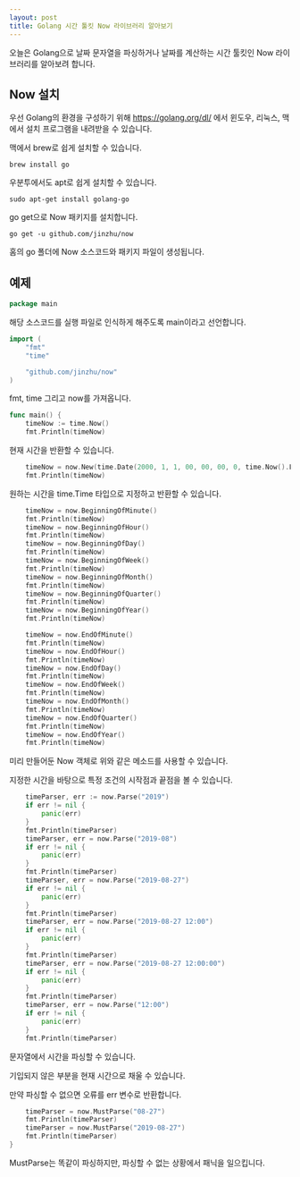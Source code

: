 ```yaml
---
layout: post
title: Golang 시간 툴킷 Now 라이브러리 알아보기
---
```


오늘은 Golang으로 날짜 문자열을 파싱하거나 날짜를 계산하는 시간 툴킷인 Now 라이브러리를 알아보려 합니다.

## Now 설치

우선 Golang의 환경을 구성하기 위해 https://golang.org/dl/ 에서 윈도우, 리눅스, 맥에서 설치 프로그램을 내려받을 수 있습니다.

맥에서 brew로 쉽게 설치할 수 있습니다.

```
brew install go
```

우분투에서도 apt로 쉽게 설치할 수 있습니다.

```
sudo apt-get install golang-go
```

go get으로 Now 패키지를 설치합니다.

```
go get -u github.com/jinzhu/now
```

홈의 go 폴더에 Now 소스코드와 패키지 파일이 생성됩니다.

## 예제

```go
package main
```

해당 소스코드를 실행 파일로 인식하게 해주도록 main이라고 선언합니다.

```go
import (
	"fmt"
	"time"

	"github.com/jinzhu/now"
)
```

fmt, time 그리고 now를 가져옵니다.

```go
func main() {
	timeNow := time.Now()
	fmt.Println(timeNow)
```

현재 시간을 반환할 수 있습니다.

```go
	timeNow = now.New(time.Date(2000, 1, 1, 00, 00, 00, 0, time.Now().Location())).Local()
	fmt.Println(timeNow)
```

원하는 시간을 time.Time 타입으로 지정하고 반환할 수 있습니다.

```go
	timeNow = now.BeginningOfMinute()
	fmt.Println(timeNow)
	timeNow = now.BeginningOfHour()
	fmt.Println(timeNow)
	timeNow = now.BeginningOfDay()
	fmt.Println(timeNow)
	timeNow = now.BeginningOfWeek()
	fmt.Println(timeNow)
	timeNow = now.BeginningOfMonth()
	fmt.Println(timeNow)
	timeNow = now.BeginningOfQuarter()
	fmt.Println(timeNow)
	timeNow = now.BeginningOfYear()
	fmt.Println(timeNow)

	timeNow = now.EndOfMinute()
	fmt.Println(timeNow)
	timeNow = now.EndOfHour()
	fmt.Println(timeNow)
	timeNow = now.EndOfDay()
	fmt.Println(timeNow)
	timeNow = now.EndOfWeek()
	fmt.Println(timeNow)
	timeNow = now.EndOfMonth()
	fmt.Println(timeNow)
	timeNow = now.EndOfQuarter()
	fmt.Println(timeNow)
	timeNow = now.EndOfYear()
	fmt.Println(timeNow)
```

미리 만들어둔 Now 객체로 위와 같은 메소드를 사용할 수 있습니다.

지정한 시간을 바탕으로 특정 조건의 시작점과 끝점을 볼 수 있습니다.

```go
	timeParser, err := now.Parse("2019")
	if err != nil {
		panic(err)
	}
	fmt.Println(timeParser)
	timeParser, err = now.Parse("2019-08")
	if err != nil {
		panic(err)
	}
	fmt.Println(timeParser)
	timeParser, err = now.Parse("2019-08-27")
	if err != nil {
		panic(err)
	}
	fmt.Println(timeParser)
	timeParser, err = now.Parse("2019-08-27 12:00")
	if err != nil {
		panic(err)
	}
	fmt.Println(timeParser)
	timeParser, err = now.Parse("2019-08-27 12:00:00")
	if err != nil {
		panic(err)
	}
	fmt.Println(timeParser)
	timeParser, err = now.Parse("12:00")
	if err != nil {
		panic(err)
	}
	fmt.Println(timeParser)
```

문자열에서 시간을 파싱할 수 있습니다.

기입되지 않은 부분을 현재 시간으로 채울 수 있습니다.

만약 파싱할 수 없으면 오류를 err 변수로 반환합니다.

```go
	timeParser = now.MustParse("08-27")
	fmt.Println(timeParser)
	timeParser = now.MustParse("2019-08-27")
	fmt.Println(timeParser)
}
```

MustParse는 똑같이 파싱하지만, 파싱할 수 없는 상황에서 패닉을 일으킵니다.